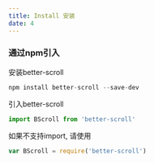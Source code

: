 ```yaml
---
title: Install 安装
date: 4
---
```


### 通过npm引入
安装better-scroll

```javascript
npm install better-scroll --save-dev
```
引入better-scroll

```javascript
import BScroll from 'better-scroll'
```
如果不支持import, 请使用

```javascript
var BScroll = require('better-scroll')
```
